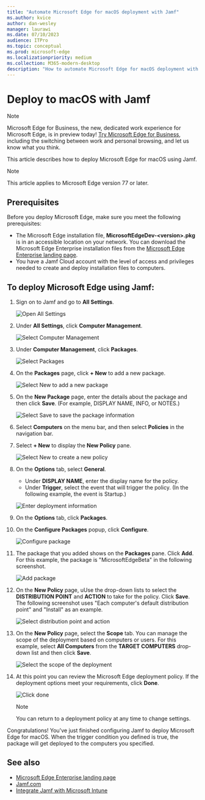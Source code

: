 ```yaml
---
title: "Automate Microsoft Edge for macOS deployment with Jamf"
ms.author: kvice
author: dan-wesley
manager: laurawi
ms.date: 07/10/2023
audience: ITPro
ms.topic: conceptual
ms.prod: microsoft-edge
ms.localizationpriority: medium
ms.collection: M365-modern-desktop
description: "How to automate Microsoft Edge for macOS deployment with Jamf."
---
```


# Deploy to macOS with Jamf

> [!NOTE]
> Microsoft Edge for Business, the new, dedicated work experience for Microsoft Edge, is in preview today! [Try Microsoft Edge for Business](/deployedge/microsoft-edge-for-business), including the switching between work and personal browsing, and let us know what you think.

This article describes how to deploy Microsoft Edge for macOS using Jamf.

> [!NOTE]
> This article applies to Microsoft Edge version 77 or later.

## Prerequisites

Before you deploy Microsoft Edge, make sure you meet the following prerequisites:

- The Microsoft Edge installation file,  **MicrosoftEdgeDev-\<version\>.pkg** is in an accessible location on your network. You can download the Microsoft Edge Enterprise installation files from the [Microsoft Edge Enterprise landing page](https://aka.ms/EdgeEnterprise).
- You have a Jamf Cloud account with the level of access and privileges needed to create and deploy installation files to computers.

## To deploy Microsoft Edge using Jamf:

1. Sign on to Jamf and go to **All Settings**.

    ![Open All Settings](./media/mac-deploy/jamf-dash-main-open-settings.png)

2. Under **All Settings**, click **Computer Management**.

    ![Select Computer Management](./media/mac-deploy/jamf-all-settings-computer-mgmt.png)

3. Under **Computer Management**, click **Packages**.

    ![Select Packages](./media/mac-deploy/jamf-all-settings-computer-mgmt-pkgs.png)

4. On the **Packages** page, click **+ New** to add a new package.

    ![Select New to add a new package](./media/mac-deploy/jamf-all-settings-computer-mgmt-new-pkg.png)

5. On the **New Package** page, enter the details about the package and then click **Save**. (For example, DISPLAY NAME, INFO, or NOTES.)

    ![Select Save to save the package information](./media/mac-deploy/jamf-all-settings-computer-mgmt-save-pkg-info.png)

6. Select **Computers** on the menu bar, and then select **Policies** in the navigation bar.

7. Select **+ New** to display the **New Policy** pane.

    ![Select New to create a new policy](./media/mac-deploy/jamf-all-settings-computer-new-policy.png)

8. On the **Options** tab, select **General**.

    - Under **DISPLAY NAME**, enter the display name for the policy.
    - Under **Trigger**, select the event that will trigger the policy. (In the following example, the event is Startup.)

    ![Enter deployment information](./media/mac-deploy/jamf-all-settings-computer-cfg-policy.png)

9. On the **Options** tab, click **Packages**.

10. On the **Configure Packages** popup, click **Configure**.

    ![Configure package](./media/mac-deploy/jamf-all-settings-computer-policy-pkg-configure.png)

11. The package that you added shows on the **Packages** pane. Click **Add**. For this example, the package is "MicrosoftEdgeBeta" in the following screenshot.

    ![Add package](./media/mac-deploy/jamf-all-settings-computer-policy-pkg-add-beta.png)

12. On the **New Policy** page, uUse the drop-down lists to select the **DISTRIBUTION POINT** and **ACTION** to take for the policy. Click **Save**. The following screenshot uses "Each computer's default distribution point" and "Install" as an example.

    ![Select distribution point and action](./media/mac-deploy/jamf-all-settings-computer-mgmt-pkg-cfg-distro.png)

13. On the **New Policy** page, select the **Scope** tab. You can manage the scope of the deployment based on computers or users. For this example, select **All Computers** from the **TARGET COMPUTERS** drop-down list and then click **Save**.

    ![Select the scope of the deployment](./media/mac-deploy/jamf-all-settings-computer-mgmt-add-target.png)

14. At this point you can review the Microsoft Edge deployment policy. If the deployment options meet your requirements, click **Done**.

    ![Click done](./media/mac-deploy/jamf-all-settings-computer-mgmt-finish-add-deployment.png)

    > [!NOTE]
    > You can return to a deployment policy at any time to change settings.

Congratulations! You've just finished configuring Jamf to deploy Microsoft Edge for macOS. When the trigger condition you defined is true, the package will get deployed to the computers you specified.

## See also

- [Microsoft Edge Enterprise landing page](https://aka.ms/EdgeEnterprise)
- [Jamf.com](https://www.jamf.com/)
- [Integrate Jamf with Microsoft Intune](/intune/conditional-access-integrate-jamf)